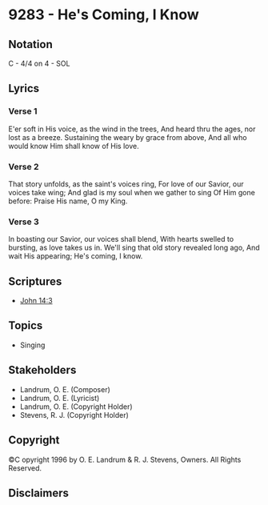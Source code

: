 # 9283 - He's Coming, I Know

## Notation

C - 4/4 on 4 - SOL

## Lyrics

### Verse 1

E'er soft in His voice, as the wind in the trees, And heard thru the ages, nor lost as a breeze. Sustaining the weary by grace from above, And all who would know Him shall know of His love.

### Verse 2

That story unfolds, as the saint's voices ring, For love of our Savior, our voices take wing; And glad is my soul when we gather to sing Of Him gone before: Praise His name, O my King.

### Verse 3

In boasting our Savior, our voices shall blend, With hearts swelled to bursting, as love takes us in. We'll sing that old story revealed long ago, And wait His appearing; He's coming, I know.


## Scriptures

- [John 14:3](https://www.biblegateway.com/passage/?search=John%2014%3A3)

## Topics

- Singing

## Stakeholders

- Landrum, O. E. (Composer)
- Landrum, O. E. (Lyricist)
- Landrum, O. E. (Copyright Holder)
- Stevens, R. J. (Copyright Holder)

## Copyright

©C opyright 1996 by O. E. Landrum & R. J. Stevens, Owners. All Rights Reserved.


## Disclaimers


